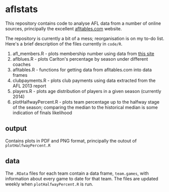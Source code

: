 # aflstats

This repository contains code to analyse AFL data from a number of online sources, principally the excellent [afltables.com](http://afltables.com/afl/afl_index.html) website.

The repository is currently a bit of a mess; reorganisation is on my to-do list. Here's a brief description of the files currently in `code/R`.

1. afl_members.R - plots membership number using data from [this site](http://www.aflmembershipnumbers.com/index.html)
2. aflblues.R - plots Carlton's percentage by season under different coaches
3. afltables.R - functions for getting data from afltables.com into data frames
4. clubpayments.R - plots club payments using data extracted from the AFL 2013 report
5. players.R - plots age distribution of players in a given season (currently 2014)
6. plotHalfwayPercent.R - plots team percentage up to the halfway stage of the season; comparing the median to the historical median is some indication of finals likelihood

## output

Contains plots in PDF and PNG format, principally the outout of `plotHalfwayPercent.R`

## data
The `.RData` files for each team contain a data frame, `team.games`, with information about every game to date for that team. The files are updated weekly when `plotHalfwayPercent.R` is run.
